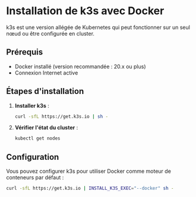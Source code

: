 # Installation de k3s avec Docker
k3s est une version allégée de Kubernetes qui peut fonctionner sur un seul nœud ou être configurée en cluster.

## Prérequis
- Docker installé (version recommandée : 20.x ou plus)
- Connexion Internet active

## Étapes d'installation
1. **Installer k3s** :
   ```bash
   curl -sfL https://get.k3s.io | sh -
   ```

2. **Vérifier l'état du cluster** :
   ```bash
   kubectl get nodes
   ```

## Configuration
Vous pouvez configurer k3s pour utiliser Docker comme moteur de conteneurs par défaut :
   ```bash
   curl -sfL https://get.k3s.io | INSTALL_K3S_EXEC="--docker" sh -
   ```
